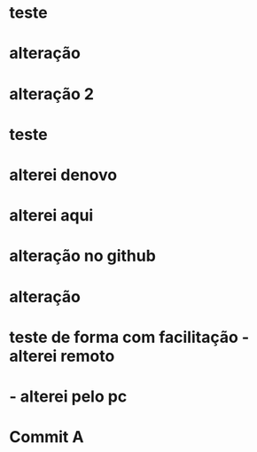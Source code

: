 # teste 
# alteração
# alteração 2
# teste
# alterei denovo
# alterei aqui
# alteração no github
# alteração
# teste de forma com facilitação - alterei remoto
# - alterei pelo pc
# Commit A